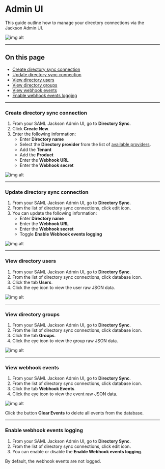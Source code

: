 # Admin UI

This guide outline how to manage your directory connections via the Jackson Admin UI.

![img alt](/img/dsync/directories.png)

---

## On this page

- [Create directory sync connection](admin-ui.md#create-directory-sync-connection)
- [Update directory sync connection](admin-ui.md#update-directory-sync-connection)
- [View directory users](admin-ui.md#view-directory-users)
- [View directory groups](admin-ui.md#view-directory-groups)
- [View webhook events](admin-ui.md#view-webhook-events)
- [Enable webhook events logging](admin-ui.md#enable-webhook-events-logging)

---

### Create directory sync connection

1. From your SAML Jackson Admin UI, go to **Directory Sync**.
2. Click **Create New**.
3. Enter the following information:
   - Enter **Directory name**
   - Select the **Directory provider** from the list of [available providers](providers.md).
   - Add the **Tenant**
   - Add the **Product**
   - Enter the **Webhook URL**
   - Enter the **Webhook secret**

![img alt](/img/dsync/create-directory.png)

---

### Update directory sync connection

1. From your SAML Jackson Admin UI, go to **Directory Sync**.
2. From the list of directory sync connections, click edit icon.
3. You can update the following information:
   - Enter **Directory name**
   - Enter the **Webhook URL**
   - Enter the **Webhook secret**
   - Toggle **Enable Webhook events logging**

![img alt](/img/dsync/update-directory.png)

---

### View directory users

1. From your SAML Jackson Admin UI, go to **Directory Sync**.
2. From the list of directory sync connections, click database icon.
3. Click the tab **Users**.
4. Click the eye icon to view the user raw JSON data.

![img alt](/img/dsync/users.png)

---

### View directory groups

1. From your SAML Jackson Admin UI, go to **Directory Sync**.
2. From the list of directory sync connections, click database icon.
3. Click the tab **Groups**.
4. Click the eye icon to view the group raw JSON data.

![img alt](/img/dsync/groups.png)

---

### View webhook events

1. From your SAML Jackson Admin UI, go to **Directory Sync**.
2. From the list of directory sync connections, click database icon.
3. Click the tab **Webhook Events**.
4. Click the eye icon to view the event raw JSON data.

![img alt](/img/dsync/logs.png)

Click the button **Clear Events** to delete all events from the database.

---

### Enable webhook events logging

1. From your SAML Jackson Admin UI, go to **Directory Sync**.
2. From the list of directory sync connections, click edit icon.
3. You can enable or disable the **Enable Webhook events logging**.

By default, the webhook events are not logged.
